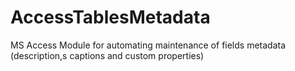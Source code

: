 # AccessTablesMetadata
MS Access Module for automating maintenance of fields metadata (description,s captions and custom properties)
